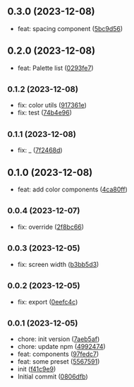 ## 0.3.0 (2023-12-08)

* feat: spacing component ([5bc9d56](https://github.com/rosmarinus-project/common-tailwindcss/commit/5bc9d56))



## 0.2.0 (2023-12-08)

* feat: Palette list ([0293fe7](https://github.com/rosmarinus-project/common-tailwindcss/commit/0293fe7))



## <small>0.1.2 (2023-12-08)</small>

* fix: color utils ([917361e](https://github.com/rosmarinus-project/common-tailwindcss/commit/917361e))
* fix: test ([74b4e96](https://github.com/rosmarinus-project/common-tailwindcss/commit/74b4e96))



## <small>0.1.1 (2023-12-08)</small>

* fix: _ ([7f2468d](https://github.com/rosmarinus-project/common-tailwindcss/commit/7f2468d))



## 0.1.0 (2023-12-08)

* feat: add color components ([4ca80ff](https://github.com/rosmarinus-project/common-tailwindcss/commit/4ca80ff))



## <small>0.0.4 (2023-12-07)</small>

* fix: override ([2f8bc66](https://github.com/rosmarinus-project/common-tailwindcss/commit/2f8bc66))



## <small>0.0.3 (2023-12-05)</small>

* fix: screen width ([b3bb5d3](https://github.com/rosmarinus-project/common-tailwindcss/commit/b3bb5d3))



## <small>0.0.2 (2023-12-05)</small>

* fix: export ([0eefc4c](https://github.com/rosmarinus-project/common-tailwindcss/commit/0eefc4c))



## <small>0.0.1 (2023-12-05)</small>

* chore: init version ([7aeb5af](https://github.com/rosmarinus-project/common-tailwindcss/commit/7aeb5af))
* chore: update npm ([4992474](https://github.com/rosmarinus-project/common-tailwindcss/commit/4992474))
* feat: components ([97fedc7](https://github.com/rosmarinus-project/common-tailwindcss/commit/97fedc7))
* feat: some preset ([5567591](https://github.com/rosmarinus-project/common-tailwindcss/commit/5567591))
* init ([f41c9e9](https://github.com/rosmarinus-project/common-tailwindcss/commit/f41c9e9))
* Initial commit ([0806dfb](https://github.com/rosmarinus-project/common-tailwindcss/commit/0806dfb))




